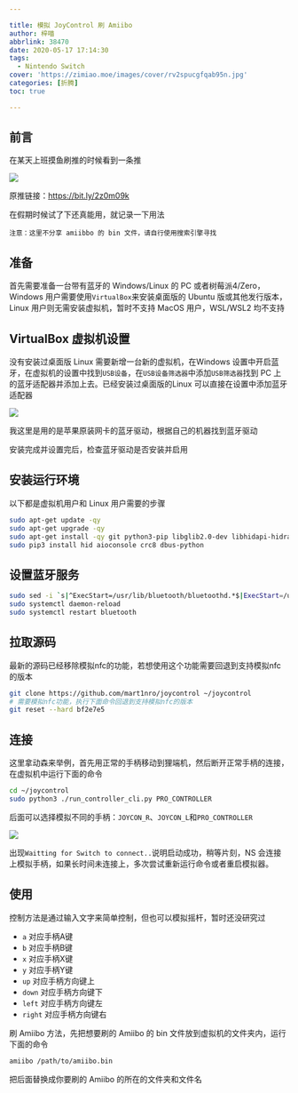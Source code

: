```yaml
---

title: 模拟 JoyControl 刷 Amiibo
author: 梓喵
abbrlink: 38470
date: 2020-05-17 17:14:30
tags:
  - Nintendo Switch
cover: 'https://zimiao.moe/images/cover/rv2spucgfqab95n.jpg'
categories: [折腾]
toc: true

---
```


## 前言

在某天上班摸鱼刷推的时候看到一条推

![](https://zimiao.pages.dev/38470/posts_38470_p0.png)

原推链接：https://bit.ly/2z0m09k

在假期时候试了下还真能用，就记录一下用法

`注意：这里不分享 amiibbo 的 bin 文件，请自行使用搜索引擎寻找`

## 准备 

首先需要准备一台带有蓝牙的 Windows/Linux 的 PC 或者树莓派4/Zero，Windows 用户需要使用`VirtualBox`来安装桌面版的 Ubuntu 版或其他发行版本，Linux 用户则无需安装虚拟机，暂时不支持 MacOS 用户，WSL/WSL2 均不支持

## VirtualBox 虚拟机设置

没有安装过桌面版 Linux 需要新增一台新的虚拟机，在Windows 设置中开启蓝牙，在虚拟机的设置中找到`USB设备`，在`USB设备筛选器`中添加`USB筛选器`找到 PC 上的蓝牙适配器并添加上去。已经安装过桌面版的Linux 可以直接在设置中添加蓝牙适配器

![](https://zimiao.pages.dev/38470/posts_38470_p1.png)

我这里是用的是苹果原装网卡的蓝牙驱动，根据自己的机器找到蓝牙驱动

安装完成并设置完后，检查蓝牙驱动是否安装并启用

## 安装运行环境

以下都是虚拟机用户和 Linux 用户需要的步骤

```bash
sudo apt-get update -qy
sudo apt-get upgrade -qy
sudo apt-get install -qy git python3-pip libglib2.0-dev libhidapi-hidraw0 libhidapi-libusb0 libdbus-1-dev
sudo pip3 install hid aioconsole crc8 dbus-python
```

## 设置蓝牙服务

```bash
sudo sed -i `s|^ExecStart=/usr/lib/bluetooth/bluetoothd.*$|ExecStart=/usr/lib/bluetooth/bluetoothd --noplugin=input|g` /lib/systemd/system/bluetooth.service
sudo systemctl daemon-reload
sudo systemctl restart bluetooth
```

## 拉取源码

最新的源码已经移除模拟nfc的功能，若想使用这个功能需要回退到支持模拟nfc的版本

```bash
git clone https://github.com/mart1nro/joycontrol ~/joycontrol
# 需要模拟nfc功能，执行下面命令回退到支持模拟nfc的版本
git reset --hard bf2e7e5
```

## 连接

这里拿动森来举例，首先用正常的手柄移动到狸端机，然后断开正常手柄的连接，在虚拟机中运行下面的命令

```bash
cd ~/joycontrol
sudo python3 ./run_controller_cli.py PRO_CONTROLLER
```

后面可以选择模拟不同的手柄：`JOYCON_R`、`JOYCON_L`和`PRO_CONTROLLER`

![](https://zimiao.pages.dev/38470/posts_38470_p2.png)

出现`Waitting for Switch to connect..`说明启动成功，稍等片刻，NS 会连接上模拟手柄，如果长时间未连接上，多次尝试重新运行命令或者重启模拟器。

## 使用

控制方法是通过输入文字来简单控制，但也可以模拟摇杆，暂时还没研究过

- `a` 对应手柄A键
- `b` 对应手柄B键
- `x` 对应手柄X键
- `y` 对应手柄Y键
- `up` 对应手柄方向键上
- `down` 对应手柄方向键下
- `left` 对应手柄方向键左
- `right` 对应手柄方向键右

刷 Amiibo 方法，先把想要刷的 Amiibo 的 bin 文件放到虚拟机的文件夹内，运行下面的命令

```bash
amiibo /path/to/amiibo.bin
```

把后面替换成你要刷的 Amiibo 的所在的文件夹和文件名
